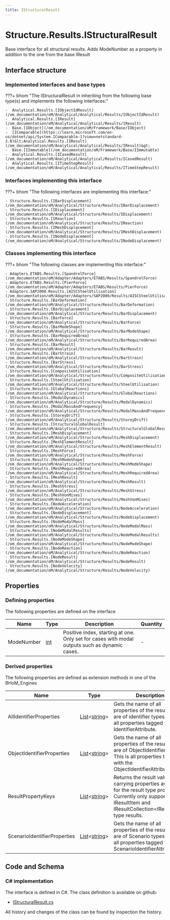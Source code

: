 ```yaml
---
title: IStructuralResult
---
```


# Structure.Results.IStructuralResult

Base interface for all structural results. Adds ModeNumber as a property in addition to the one from the base IResult

## Interface structure

### Implemented interfaces and base types

???+ bhom "The IStructuralResult in inheriting from the following base type(s) and implements the following interfaces:"

    -  Analytical.Results.[IObjectIdResult](/om_documentation/oM/Analytical/Analytical/Results/IObjectIdResult)
    -  Analytical.Results.[IResult](/om_documentation/oM/Analytical/Analytical/Results/IResult)
    -  Base.[IObject](/om_documentation/oM/Framework/Base/IObject)
    -  [IComparable](https://learn.microsoft.com/en-us/dotnet/api/System.IComparable-1?view=netstandard-2.0)&lt;Analytical.Results.[IResult](/om_documentation/oM/Analytical/Analytical/Results/IResult)&gt;
    -  Base.[IImmutable](/om_documentation/oM/Framework/Base/IImmutable)
    -  Analytical.Results.[ICasedResult](/om_documentation/oM/Analytical/Analytical/Results/ICasedResult)
    -  Analytical.Results.[ITimeStepResult](/om_documentation/oM/Analytical/Analytical/Results/ITimeStepResult)


### Interfaces implementing this interface

???+ bhom "The following interfaces are implementing this interface:"

    - Structure.Results.[IBarDisplacement](/om_documentation/oM/Analytical/Structure/Results/IBarDisplacement)
    - Structure.Results.[IDisplacement](/om_documentation/oM/Analytical/Structure/Results/IDisplacement)
    - Structure.Results.[IReaction](/om_documentation/oM/Analytical/Structure/Results/IReaction)
    - Structure.Results.[IMeshDisplacement](/om_documentation/oM/Analytical/Structure/Results/IMeshDisplacement)
    - Structure.Results.[INodeDisplacement](/om_documentation/oM/Analytical/Structure/Results/INodeDisplacement)


### Classes implementing this interface

???+ bhom "The following classes are implementing this interface:"

    - Adapters.ETABS.Results.[SpandrelForce](/om_documentation/oM/Adapter/Adapters/ETABS/Results/SpandrelForce)
    - Adapters.ETABS.Results.[PierForce](/om_documentation/oM/Adapter/Adapters/ETABS/Results/PierForce)
    - Adapters.SAP2000.Results.[AISCSteelUtilisation](/om_documentation/oM/Adapter/Adapters/SAP2000/Results/AISCSteelUtilisation)
    - Structure.Results.[BarDeformation](/om_documentation/oM/Analytical/Structure/Results/BarDeformation)
    - Structure.Results.[BarDisplacement](/om_documentation/oM/Analytical/Structure/Results/BarDisplacement)
    - Structure.Results.[BarForce](/om_documentation/oM/Analytical/Structure/Results/BarForce)
    - Structure.Results.[BarModeShape](/om_documentation/oM/Analytical/Structure/Results/BarModeShape)
    - Structure.Results.[BarRequiredArea](/om_documentation/oM/Analytical/Structure/Results/BarRequiredArea)
    - Structure.Results.[BarResult](/om_documentation/oM/Analytical/Structure/Results/BarResult)
    - Structure.Results.[BarStrain](/om_documentation/oM/Analytical/Structure/Results/BarStrain)
    - Structure.Results.[BarStress](/om_documentation/oM/Analytical/Structure/Results/BarStress)
    - Structure.Results.[CompositeUtilisation](/om_documentation/oM/Analytical/Structure/Results/CompositeUtilisation)
    - Structure.Results.[SteelUtilisation](/om_documentation/oM/Analytical/Structure/Results/SteelUtilisation)
    - Structure.Results.[GlobalReactions](/om_documentation/oM/Analytical/Structure/Results/GlobalReactions)
    - Structure.Results.[ModalDynamics](/om_documentation/oM/Analytical/Structure/Results/ModalDynamics)
    - Structure.Results.[ModalMassAndFrequency](/om_documentation/oM/Analytical/Structure/Results/ModalMassAndFrequency)
    - Structure.Results.[StoreyDrift](/om_documentation/oM/Analytical/Structure/Results/StoreyDrift)
    - Structure.Results.[StructuralGlobalResult](/om_documentation/oM/Analytical/Structure/Results/StructuralGlobalResult)
    - Structure.Results.[MeshDisplacement](/om_documentation/oM/Analytical/Structure/Results/MeshDisplacement)
    - Structure.Results.[MeshElementResult](/om_documentation/oM/Analytical/Structure/Results/MeshElementResult)
    - Structure.Results.[MeshForce](/om_documentation/oM/Analytical/Structure/Results/MeshForce)
    - Structure.Results.[MeshModeShape](/om_documentation/oM/Analytical/Structure/Results/MeshModeShape)
    - Structure.Results.[MeshRequiredArea](/om_documentation/oM/Analytical/Structure/Results/MeshRequiredArea)
    - Structure.Results.[MeshResult](/om_documentation/oM/Analytical/Structure/Results/MeshResult)
    - Structure.Results.[MeshStress](/om_documentation/oM/Analytical/Structure/Results/MeshStress)
    - Structure.Results.[MeshVonMises](/om_documentation/oM/Analytical/Structure/Results/MeshVonMises)
    - Structure.Results.[NodeAcceleration](/om_documentation/oM/Analytical/Structure/Results/NodeAcceleration)
    - Structure.Results.[NodeDisplacement](/om_documentation/oM/Analytical/Structure/Results/NodeDisplacement)
    - Structure.Results.[NodeModalMass](/om_documentation/oM/Analytical/Structure/Results/NodeModalMass)
    - Structure.Results.[NodeModalResults](/om_documentation/oM/Analytical/Structure/Results/NodeModalResults)
    - Structure.Results.[NodeModeShape](/om_documentation/oM/Analytical/Structure/Results/NodeModeShape)
    - Structure.Results.[NodeReaction](/om_documentation/oM/Analytical/Structure/Results/NodeReaction)
    - Structure.Results.[NodeResult](/om_documentation/oM/Analytical/Structure/Results/NodeResult)
    - Structure.Results.[NodeVelocity](/om_documentation/oM/Analytical/Structure/Results/NodeVelocity)


## Properties



### Defining properties

The following properties are defined on the interface

| Name             | Type             | Description      | Quantity         |
|------------------|------------------|------------------|------------------|
| ModeNumber | [int](https://learn.microsoft.com/en-us/dotnet/api/System.Int32?view=netstandard-2.0) | Positive index, starting at one. Only set for cases with modal outputs such as dynamic cases. | - |


### Derived properties

The following properties are defined as extension methods in one of the BHoM_Engines

| Name             | Type             | Description      | Quantity         | Engine           |
|------------------|------------------|------------------|------------------|------------------|
| AllIdentifierProperties | [List](https://learn.microsoft.com/en-us/dotnet/api/System.Collections.Generic.List-1?view=netstandard-2.0)&lt;[string](https://learn.microsoft.com/en-us/dotnet/api/System.String?view=netstandard-2.0)&gt; | Gets the name of all properties of the result that are of identifier types. This is all properties tagged with any IdentifierAttribute. | - | Results_Engine |
| ObjectIdentifierProperties | [List](https://learn.microsoft.com/en-us/dotnet/api/System.Collections.Generic.List-1?view=netstandard-2.0)&lt;[string](https://learn.microsoft.com/en-us/dotnet/api/System.String?view=netstandard-2.0)&gt; | Gets the name of all properties of the result that are of ObjectIdentifier types. This is all properties tagged with the ObjectIdentifierAttribute. | - | Results_Engine |
| ResultPropertyKeys | [List](https://learn.microsoft.com/en-us/dotnet/api/System.Collections.Generic.List-1?view=netstandard-2.0)&lt;[string](https://learn.microsoft.com/en-us/dotnet/api/System.String?view=netstandard-2.0)&gt; | Returns the result value carrying properties available for the result type provided. Currently only supported for IResultItem and IResultCollection&lt;IResultItem&gt; type results. | - | Results_Engine |
| ScenarioIdentifierProperties | [List](https://learn.microsoft.com/en-us/dotnet/api/System.Collections.Generic.List-1?view=netstandard-2.0)&lt;[string](https://learn.microsoft.com/en-us/dotnet/api/System.String?view=netstandard-2.0)&gt; | Gets the name of all properties of the result that are of Scenario types. This is all properties tagged with the ScenarioIdentifierAttribute. | - | Results_Engine |


## Code and Schema

### C# implementation

The interface is defined in C#. The class definition is available on github:

- [IStructuralResult.cs](https://github.com/BHoM/BHoM/blob/develop/Structure_oM/Results\IStructuralResult.cs)

All history and changes of the class can be found by inspection the history.
